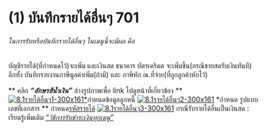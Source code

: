 # (1)    บันทึกรายได้อื่นๆ  701

######  ในการรับหรือบันทึกรายได้อื่นๆ ในเมนูนี้จะมีผล คือ
บัญชีรายได้(ที่กำหนดไว้)จะเพิ่ม และเงินสด ธนาคาร บัตรเคริดต
จะเพิ่มขึ้น(กรณีขายสดรับเงินทันที) อีกทั้ง บันทึกรายงานภาษีมูลค่าเพิ่ม(ถ้ามี)
และ ภาษีหัก ณ.ที่จ่าย(ที่ถูกลูกค้าหักไว้)

** คลิก  _**“อักษรสีน้ำเงิน”**_ ล่างรูปภาพเพื่อ link ไปดูหน้าที่เกี่ยวข้อง **
[![8.1รายได้อื่นๆ1-300x161](/images/8.1รายได้อื่นๆ1-300x161.jpg)*](http://www.smlaccount.com/manual/wp-content/uploads/2017/10/8.1รายได้อื่นๆ1.jpg)กำหนดข้อมูลลูกหนี้
[![8.1รายได้อื่นๆ2-300x161](/images/8.1รายได้อื่นๆ2-300x161.jpg)](http://www.smlaccount.com/manual/wp-content/uploads/2017/10/8.1รายได้อื่นๆ2.jpg) *กำหนด รูปแบบเลขที่เอกสาร  **
กำหนด[รหัสรายได้](http://www.smlaccount.com/manual/?page_id=522)
[![8.1รายได้อื่นๆ3-300x161](/images/8.1รายได้อื่นๆ3-300x161.jpg)](http://www.smlaccount.com/manual/wp-content/uploads/2017/10/8.1รายได้อื่นๆ3.jpg) กรณีรับรายได้อื่นเป็นเงินสด :
เรียนรู้เพิ่มเติม [
_“วิธีการรับชำระเงินทุกเมนู”_](http://www.smlaccount.com/manual/?page_id=365)

